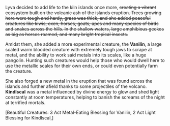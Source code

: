 Lyva decided to add life to the kiln islands once more, ~~creating a vibrant ecosystem built on the volcanic ash of the islands eruption. Trees growing here were tough and hardy, grass was thick, and she added peaceful creatures like  kiwis, oxen, horses, goats, apes and many species of birds and snakes across the hills. In the shallow waters, large amphibious geckos as big as horses roamed, and many bright tropical insects.~~     

Amidst them, she added a more experimental creature, the **Vanilin**, a large scaled warm blooded creature with extremely tough jaws to scrape at metal, and the ability to work said metals into its scales, like a huge pangolin. Hunting such creatures would help those who would dwell here to use the metallic scales for their own ends, or could even potentially farm the creature.      

She also forged a new metal in the eruption that was found across the islands and further afield thanks to some projectiles of the volcano. **Kindlscal** was a metal influenced by divine energy to glow and shed light constantly at room temperatures, helping to banish the screams of the night at terrified mortals.   

[Beautiful Creatures: 3 Act Metal-Eating Blessing for Vanilin, 2 Act Light Blessing for Kindlscal,]